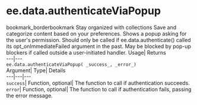  
#  ee.data.authenticateViaPopup 
bookmark_borderbookmark Stay organized with collections  Save and categorize content based on your preferences.
Shows a popup asking for the user's permission. Should only be called if ee.data.authenticate() called its opt_onImmediateFailed argument in the past. 
May be blocked by pop-up blockers if called outside a user-initiated handler.
Usage| Returns  
---|---  
`ee.data.authenticateViaPopup( _success_, _error_)`  
Argument|  Type| Details  
---|---|---  
`success`| Function, optional| The function to call if authentication succeeds.  
`error`| Function, optional| The function to call if authentication fails, passing the error message.  
